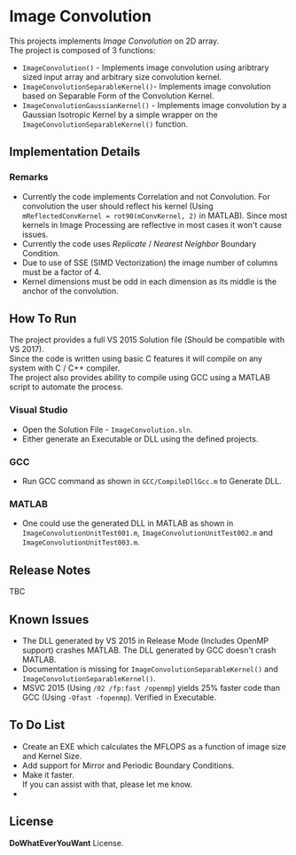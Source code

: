 # Image Convolution

This projects implements *Image Convolution* on 2D array.  
The project is composed of 3 functions:

 * `ImageConvolution()` - Implements image convolution using aribtrary sized input array and arbitrary size convolution kernel.
 * `ImageConvolutionSeparableKernel()`- Implements image convolution based on Separable Form of the Convolution Kernel.
 * `ImageConvolutionGaussianKernel()` - Implements image convolution by a Gaussian Isotropic Kernel by a simple wrapper on the `ImageConvolutionSeparableKernel()` function.



## Implementation Details

### Remarks
 * Currently the code implements Correlation and not Convolution. For convolution the user should reflect his kernel (Using `mReflectedConvKernel = rot90(mConvKernel, 2)` in MATLAB). Since most kernels in Image Processing are reflective in most cases it won't cause issues.
 * Currently the code uses *Replicate* / *Nearest Neighbor* Boundary Condition.
 * Due to use of SSE (SIMD Vectorization) the image number of columns must be a factor of 4.
 * Kernel dimensions must be odd in each dimension as its middle is the anchor of the convolution.

## How To Run
The project provides a full VS 2015 Solution file (Should be compatible with VS 2017).  
Since the code is written using basic C features it will compile on any system with C / C++ compiler.  
The project also provides ability to compile using GCC using a MATLAB script to automate the process.

### Visual Studio
 * Open the Solution File - `ImageConvolution.sln`.
 * Either generate an Executable or DLL using the defined projects.

### GCC
 * Run GCC command as shown in `GCC/CompileDllGcc.m` to Generate DLL.

### MATLAB
 * One could use the generated DLL in MATLAB as shown in `ImageConvolutionUnitTest001.m`, `ImageConvolutionUnitTest002.m` and `ImageConvolutionUnitTest003.m`.

## Release Notes
TBC

## Known Issues
 * The DLL generated by VS 2015 in Release Mode (Includes OpenMP support) crashes MATLAB. The DLL generated by GCC doesn't crash MATLAB.
 * Documentation is missing for `ImageConvolutionSeparableKernel()` and `ImageConvolutionSeparableKernel()`.
 * MSVC 2015 (Using `/02 /fp:fast /openmp`) yields 25% faster code than GCC (Using `-Ofast -fopenmp`). Verified in Executable.

## To Do List
 * Create an EXE which calculates the MFLOPS as a function of image size and Kernel Size.
 * Add support for Mirror and Periodic Boundary Conditions.
 * Make it faster.    
   If you can assist with that, please let me know.
 * 

## License
**DoWhatEverYouWant** License.
